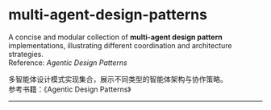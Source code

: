 # multi-agent-design-patterns

A concise and modular collection of **multi-agent design pattern** implementations, illustrating different coordination and architecture strategies.  
Reference: *Agentic Design Patterns*

多智能体设计模式实现集合，展示不同类型的智能体架构与协作策略。  
参考书籍：《Agentic Design Patterns》

---
